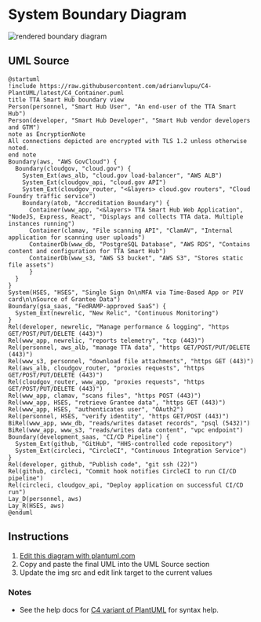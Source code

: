 System Boundary Diagram
=======================

<img src="http://www.plantuml.com/plantuml/png/fLPVRnit37_tf-3oKBX0OsD9zZ8CGvtOJJF4hPTpsvS2WQoZRQ4wwIfITeoXttsYSZx_yLfi6934CaN-IFxuHtbDh0B7odP-CaxRM28icMlwjTyFQjrR65x6MIGCsZj6nptjgxugWr5kPMCT-pTNvnEh77yOt_UjOYHEeiURfAsCmz2h1PiDMuJfT015bTp1spY3cO-kL643AuFhpWG3UTUjyuT3-mhETgeVal-p91auG5UUIpZWvy3B8yopbrkS4bTeVK8xm1bkfMS7ubK2zG5Q6mBbIhYTZXEUyuoW24PEXqtDnhjtIT8PM0jQ0jKYecHR6yrOWWe8c7NbsphH1zFx0dxkNK1q5ed0fx33sX22O9UzJlAUZvthXf6kMfDa-wc0Mx-wiJwMPo_Xhmv0gw55kF2hf9QFlNHkT02A3J5MZwCd5gH7PMVxQc2zAizdoYgdCnFPqU3-EcLxQDrwULIrEO0OJEv-e1ryvCpyRo-isc2Wts5d-dn9uZTd1cyafx013ce-Dne8myfeRF1tdB2VIQnQ1omDA-6zlMrJ1sWxhxjUhrFWzNuSHotu2MSmg6jhT8QJcDxv4lyeNi7egGv8gGmFg3JBpT1GdM2UcqDxQr4pPS1IiUh1E5esjKKmZbYu9GZHEUCMaifHRDggIadrtfXaGLfbnSnh9aPLWuzokdECmIaBQXScp7tOcUHXYBKKbKuT3MUPXbAectZYHS3YptiOAbOpHRYj_iEma6DZHj0CUvEgcvj53AtlGnA_wvCk6_3Y4cPHVq4-QmLoAjW7920ffOQvyA28a7TPVEl8xxVESuzrtnQZ8jd9HxPFsIURmYmSl7UVtVZD05P6mTHKU7wj24kfBVW0axkFe5KeFoUjmiUWKRR7RL2E4JCNoMNRQ0jIZwGKIN6mV1YC9-U9_E1N2R1GgiYzTj3u3jS1hT7IFhY61pblwJGk-aWmziwaV7Cpf8oIolwAsWCOAwSM24cScAwaZU05MBzO95F1pCiPRaVJ_kHzaVvycFQ7e_lHT0JTgwlBbmbTiDlMtqCEMFl018mMA-Im4JZMzRxX_lxThOugnzIs-dyBGzfWVwkNVksaMPkACokzhD0n7S0UmBIHd6wOElWd8vE6NoCIqx-FxGIhvUn_WBOOxNpBd5BETGz68FxPhkdnW1mChh1jqXFUVsYk8Y_HiUmB98ZDw_b-aCGNnuLkZLOOp7m3fXHBtfmctRgyDWTEsmKJK9NKNmSZNYLYGeQ0seSo9r_JLmlTNwukBxw38hroYhBTHWAngZMWAsjl7EyFRJDCqaZRuRsvwzyCOM9gjCRXwTJcVsqax5l3iiTajRmjpiLPaEqkcwz4aB4XmruUcKC0ROAsg8tuoiURkwEfb-szQ1PdqJvh9-FVHZA9CsjecHqBLBe0Ij-x5nTDgTkezvtxgagAI--_WFDivjAxsuY0lJn3yCn6tRAHmNOWHo_z46lhDmUFJlgXg3KIpQDju19mGhfNcyVXqUPubZuqEpiBNgChOsN_1W00" alt="rendered boundary diagram">

UML Source
----------

```
@startuml
!include https://raw.githubusercontent.com/adrianvlupu/C4-PlantUML/latest/C4_Container.puml
title TTA Smart Hub boundary view
Person(personnel, "Smart Hub User", "An end-user of the TTA Smart Hub")
Person(developer, "Smart Hub Developer", "Smart Hub vendor developers and GTM")
note as EncryptionNote
All connections depicted are encrypted with TLS 1.2 unless otherwise noted.
end note
Boundary(aws, "AWS GovCloud") {
  Boundary(cloudgov, "cloud.gov") {
    System_Ext(aws_alb, "cloud.gov load-balancer", "AWS ALB")
    System_Ext(cloudgov_api, "cloud.gov API")
    System_Ext(cloudgov_router, "<&layers> cloud.gov routers", "Cloud Foundry traffic service")
    Boundary(atob, "Accreditation Boundary") {
      Container(www_app, "<&layers> TTA Smart Hub Web Application", "NodeJS, Express, React", "Displays and collects TTA data. Multiple instances running")
      Container(clamav, "File scanning API", "ClamAV", "Internal application for scanning user uploads")
      ContainerDb(www_db, "PostgreSQL Database", "AWS RDS", "Contains content and configuration for TTA Smart Hub")
      ContainerDb(www_s3, "AWS S3 bucket", "AWS S3", "Stores static file assets")
      }
  }
}
System(HSES, "HSES", "Single Sign On\nMFA via Time-Based App or PIV card\n\nSource of Grantee Data")
Boundary(gsa_saas, "FedRAMP-approved SaaS") {
  System_Ext(newrelic, "New Relic", "Continuous Monitoring")
}
Rel(developer, newrelic, "Manage performance & logging", "https GET/POST/PUT/DELETE (443)")
Rel(www_app, newrelic, "reports telemetry", "tcp (443)")
Rel(personnel, aws_alb, "manage TTA data", "https GET/POST/PUT/DELETE (443)")
Rel(www_s3, personnel, "download file attachments", "https GET (443)")
Rel(aws_alb, cloudgov_router, "proxies requests", "https GET/POST/PUT/DELETE (443)")
Rel(cloudgov_router, www_app, "proxies requests", "https GET/POST/PUT/DELETE (443)")
Rel(www_app, clamav, "scans files", "https POST (443)")
Rel(www_app, HSES, "retrieve Grantee data", "https GET (443)")
Rel(www_app, HSES, "authenticates user", "OAuth2")
Rel(personnel, HSES, "verify identity", "https GET/POST (443)")
BiRel(www_app, www_db, "reads/writes dataset records", "psql (5432)")
BiRel(www_app, www_s3, "reads/writes data content", "vpc endpoint")
Boundary(development_saas, "CI/CD Pipeline") {
  System_Ext(github, "GitHub", "HHS-controlled code repository")
  System_Ext(circleci, "CircleCI", "Continuous Integration Service")
}
Rel(developer, github, "Publish code", "git ssh (22)")
Rel(github, circleci, "Commit hook notifies CircleCI to run CI/CD pipeline")
Rel(circleci, cloudgov_api, "Deploy application on successful CI/CD run")
Lay_D(personnel, aws)
Lay_R(HSES, aws)
@enduml
```

Instructions
------------

1. [Edit this diagram with plantuml.com](http://www.plantuml.com/plantuml/uml/fLPVRnit37_tf-3oKBX0OsD9zZ8CGvtOJJF4hPTpsvS2WQoZRQ4wwIfITeoXttsYSZx_yLfi6934CaN-IFxuHtbDh0B7odP-CaxRM28icMlwjTyFQjrR65x6MIGCsZj6nptjgxugWr5kPMCT-pTNvnEh77yOt_UjOYHEeiURfAsCmz2h1PiDMuJfT015bTp1spY3cO-kL643AuFhpWG3UTUjyuT3-mhETgeVal-p91auG5UUIpZWvy3B8yopbrkS4bTeVK8xm1bkfMS7ubK2zG5Q6mBbIhYTZXEUyuoW24PEXqtDnhjtIT8PM0jQ0jKYecHR6yrOWWe8c7NbsphH1zFx0dxkNK1q5ed0fx33sX22O9UzJlAUZvthXf6kMfDa-wc0Mx-wiJwMPo_Xhmv0gw55kF2hf9QFlNHkT02A3J5MZwCd5gH7PMVxQc2zAizdoYgdCnFPqU3-EcLxQDrwULIrEO0OJEv-e1ryvCpyRo-isc2Wts5d-dn9uZTd1cyafx013ce-Dne8myfeRF1tdB2VIQnQ1omDA-6zlMrJ1sWxhxjUhrFWzNuSHotu2MSmg6jhT8QJcDxv4lyeNi7egGv8gGmFg3JBpT1GdM2UcqDxQr4pPS1IiUh1E5esjKKmZbYu9GZHEUCMaifHRDggIadrtfXaGLfbnSnh9aPLWuzokdECmIaBQXScp7tOcUHXYBKKbKuT3MUPXbAectZYHS3YptiOAbOpHRYj_iEma6DZHj0CUvEgcvj53AtlGnA_wvCk6_3Y4cPHVq4-QmLoAjW7920ffOQvyA28a7TPVEl8xxVESuzrtnQZ8jd9HxPFsIURmYmSl7UVtVZD05P6mTHKU7wj24kfBVW0axkFe5KeFoUjmiUWKRR7RL2E4JCNoMNRQ0jIZwGKIN6mV1YC9-U9_E1N2R1GgiYzTj3u3jS1hT7IFhY61pblwJGk-aWmziwaV7Cpf8oIolwAsWCOAwSM24cScAwaZU05MBzO95F1pCiPRaVJ_kHzaVvycFQ7e_lHT0JTgwlBbmbTiDlMtqCEMFl018mMA-Im4JZMzRxX_lxThOugnzIs-dyBGzfWVwkNVksaMPkACokzhD0n7S0UmBIHd6wOElWd8vE6NoCIqx-FxGIhvUn_WBOOxNpBd5BETGz68FxPhkdnW1mChh1jqXFUVsYk8Y_HiUmB98ZDw_b-aCGNnuLkZLOOp7m3fXHBtfmctRgyDWTEsmKJK9NKNmSZNYLYGeQ0seSo9r_JLmlTNwukBxw38hroYhBTHWAngZMWAsjl7EyFRJDCqaZRuRsvwzyCOM9gjCRXwTJcVsqax5l3iiTajRmjpiLPaEqkcwz4aB4XmruUcKC0ROAsg8tuoiURkwEfb-szQ1PdqJvh9-FVHZA9CsjecHqBLBe0Ij-x5nTDgTkezvtxgagAI--_WFDivjAxsuY0lJn3yCn6tRAHmNOWHo_z46lhDmUFJlgXg3KIpQDju19mGhfNcyVXqUPubZuqEpiBNgChOsN_1W00)
1. Copy and paste the final UML into the UML Source section
1. Update the img src and edit link target to the current values

### Notes

* See the help docs for [C4 variant of PlantUML](https://github.com/RicardoNiepel/C4-PlantUML) for syntax help.

